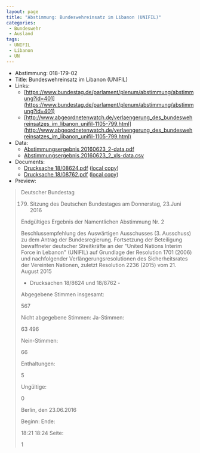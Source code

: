 ```yaml
---
layout: page
title: "Abstimmung: Bundeswehreinsatz im Libanon (UNIFIL)"
categories:
 - Bundeswehr
 - Ausland
tags:
 - UNIFIL
 - Libanon
 - UN
---
```


* Abstimmung: 018-179-02
* Title: Bundeswehreinsatz im Libanon (UNIFIL)
* Links: 
    * [https://www.bundestag.de/parlament/plenum/abstimmung/abstimmung?id=401](https://www.bundestag.de/parlament/plenum/abstimmung/abstimmung?id=401)
    * [http://www.abgeordnetenwatch.de/verlaengerung_des_bundeswehreinsatzes_im_libanon_unifil-1105-799.html](http://www.abgeordnetenwatch.de/verlaengerung_des_bundeswehreinsatzes_im_libanon_unifil-1105-799.html)
* Data: 
    * [Abstimmungsergebnis 20160623_2-data.pdf](/res/abstimmungsliste/20160623_2-data.pdf)
    * [Abstimmungsergebnis 20160623_2_xls-data.csv](/res/abstimmungsliste/analyses/20160623_2_xls-data.csv)
* Documents: 
    * [Drucksache 18/08624.pdf](http://dip21.bundestag.de/dip21/btd/18/086/1808624.pdf) ([local copy](/res/abstimmungsdaten/018-179-02/1808624.pdf))
    * [Drucksache 18/08762.pdf](http://dip21.bundestag.de/dip21/btd/18/087/1808762.pdf) ([local copy](/res/abstimmungsdaten/018-179-02/1808762.pdf))
* Preview: 
> Deutscher Bundestag
> 
> 179. Sitzung des Deutschen Bundestages
> am Donnerstag, 23.Juni 2016
> 
> Endgültiges Ergebnis der Namentlichen Abstimmung Nr. 2
> 
> Beschlussempfehlung des Auswärtigen Ausschusses (3. Ausschuss) zu dem Antrag der
> Bundesregierung.
> Fortsetzung der Beteiligung bewaffneter deutscher Streitkräfte an der "United Nations
> Interim Force in Lebanon" (UNIFIL) auf Grundlage der Resolution 1701 (2006) und
> nachfolgender Verlängerungsresolutionen des Sicherheitsrates der Vereinten Nationen,
> zuletzt Resolution 2236 (2015) vom 21. August 2015
> - Drucksachen 18/8624 und 18/8762 -
> 
> Abgegebene Stimmen insgesamt:
> 
> 567
> 
> Nicht abgegebene Stimmen:
> Ja-Stimmen:
> 
> 63
> 496
> 
> Nein-Stimmen:
> 
> 66
> 
> Enthaltungen:
> 
> 5
> 
> Ungültige:
> 
> 0
> 
> Berlin, den 23.06.2016
> 
> Beginn:
> Ende:
> 
> 18:21
> 18:24
> Seite:
> 
> 1
> 
> 
